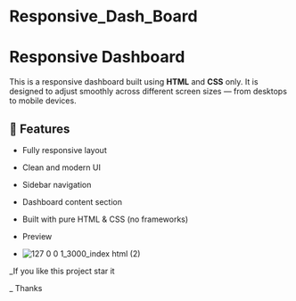 # Responsive_Dash_Board <br> 
# Responsive Dashboard

This is a responsive dashboard built using **HTML** and **CSS** only. It is designed to adjust smoothly across different screen sizes — from desktops to mobile devices.

## 🔧 Features

- Fully responsive layout
- Clean and modern UI
- Sidebar navigation
- Dashboard content section
- Built with pure HTML & CSS (no frameworks)

- Preview
- ![127 0 0 1_3000_index html (2)](https://github.com/user-attachments/assets/ae4c7864-0232-4edf-bcd9-3bc772296eb8)

_If you like this project star it 

_ Thanks 

